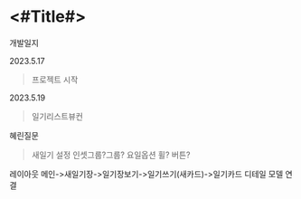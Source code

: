 #  <#Title#>


개발일지

2023.5.17
>프로젝트 시작
>

2023.5.19
> 일기리스트뷰컨

혜린질문
> 새일기 설정 인셋그룹?그룹?
>요일옵션 휠? 버튼?

레이아웃
메인->새일기장->일기장보기->일기쓰기(새카드)->일기카드 디테일
모델 연결
